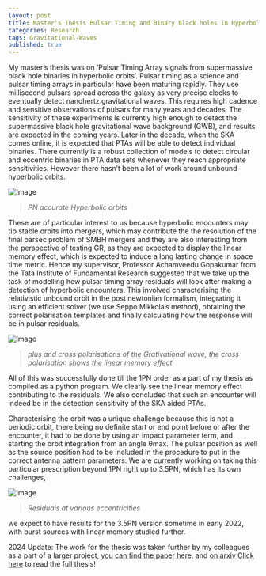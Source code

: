 ```yaml
---
layout: post
title: Master's Thesis Pulsar Timing and Binary Black holes in Hyperbolic orbits
categories: Research
tags: Gravitational-Waves
published: true
---
```



My master’s thesis was on  ‘Pulsar Timing Array signals from supermassive black hole binaries in hyperbolic orbits’. 
Pulsar timing as a science and pulsar timing arrays in particular have been maturing rapidly. 
They use millisecond pulsars spread across the galaxy as very precise clocks to eventually detect nanohertz gravitational waves. 
This requires high cadence and sensitive observations of pulsars for many years and decades. 
The sensitivity of these experiments is currently high enough to detect the supermassive black hole gravitational wave background (GWB), 
and results are expected in the coming years. 
Later in the decade, when the SKA comes online, it is expected that PTAs will be able to detect individual binaries. 
There currently is a robust collection of models to detect circular and eccentric binaries in PTA data sets whenever they reach appropriate sensitivities. 
However there hasn’t been a lot of work around unbound hyperbolic orbits. 

![Image](/assets/images/hyperbolic.png "Image")
> *PN accurate Hyperbolic orbits* 

These are of particular interest to us because hyperbolic encounters may tip stable orbits into mergers, 
which may contribute the the resolution of the final parsec problem of SMBH mergers and they are also interesting from the perspective of testing GR, 
as they are expected to display the linear memory effect, which is expected to induce a long lasting change in space time metric. 
Hence my supervisor, Professor Achamveedu Gopakumar from the Tata Institute of Fundamental Research  suggested that 
we take up the task of modelling how pulsar timing array residuals will look after making a detection of hyperbolic encounters.
This involved characterising the relativistic unbound orbit in the post newtonian formalism,
integrating it using an efficient solver (we use Seppo Mikkola’s method), 
obtaining the correct polarisation templates and finally calculating how the response will be in pulsar residuals. 

![Image](/images/polarisations.png "Image")
> *plus and cross polarisations of the Grativational wave, the cross polarisation shows the linear memory effect* 

All of this was successfully done till the 1PN order as a part of my thesis as compiled as a python program. 
We clearly see the linear memory effect contributing to the residuals. 
We also concluded that such an encounter will indeed be in the detection sensitivity of the SKA aided PTAs.

 Characterising the orbit was a unique challenge because this is not a periodic orbit, there being no definite start or end point before or after the encounter, 
 it had to be done by using an impact parameter term, and starting the orbit integration from an angle θmax.
 The pulsar position as well as the source position had to be included in the procedure to put in the correct antenna pattern parameters. 
 We are currently working on taking this particular prescription beyond 1PN right up to 3.5PN, 
 which has its own challenges,
 
 
![Image](/images/residuals.png "Image")
> *Residuals at various eccentricities*
 
 
 we expect to have results for the 3.5PN version sometime in early 2022, with burst sources with linear memory studied further. 

 2024 Update: The work for the thesis was taken further  by my colleagues as a part of a larger project, [you can find the paper here.] and [on arxiv]
 [Click here] to read the full thesis!



[Click here]:https://drive.google.com/file/d/1jkfx-3fpyrPwdlL1-jOnyTV78SCdoNB_/view
[you can find the paper here.]:https://journals.aps.org/prd/abstract/10.1103/PhysRevD.108.024013
[on arxiv]:https://arxiv.org/pdf/2305.19318.pdf

